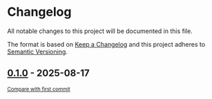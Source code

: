 # Changelog

All notable changes to this project will be documented in this file.

The format is based on [Keep a Changelog](http://keepachangelog.com/en/1.0.0/)
and this project adheres to [Semantic Versioning](http://semver.org/spec/v2.0.0.html).

<!-- insertion marker -->
## [0.1.0](https://github.com/tsypuk/aws-news/releases/tag/0.1.0) - 2025-08-17

<small>[Compare with first commit](https://github.com/tsypuk/aws-news/compare/1b72c5f9feb1043dbd6d19bbccd6468d10847106...0.1.0)</small>

